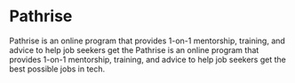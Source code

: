# Pathrise


Pathrise is an online program that provides 1-on-1 mentorship, training, and advice to help job seekers get the Pathrise is an online program that provides 1-on-1 mentorship, training, and advice to help job seekers get the best possible jobs in tech.
